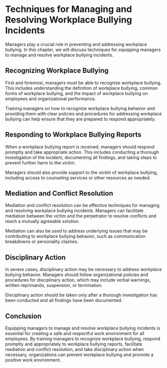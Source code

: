 # Techniques for Managing and Resolving Workplace Bullying Incidents

Managers play a crucial role in preventing and addressing workplace bullying. In this chapter, we will discuss techniques for equipping managers to manage and resolve workplace bullying incidents.

Recognizing Workplace Bullying
------------------------------

First and foremost, managers must be able to recognize workplace bullying. This includes understanding the definition of workplace bullying, common forms of workplace bullying, and the impact of workplace bullying on employees and organizational performance.

Training managers on how to recognize workplace bullying behavior and providing them with clear policies and procedures for addressing workplace bullying can help ensure that they are prepared to respond appropriately.

Responding to Workplace Bullying Reports
----------------------------------------

When a workplace bullying report is received, managers should respond promptly and take appropriate action. This includes conducting a thorough investigation of the incident, documenting all findings, and taking steps to prevent further harm to the victim.

Managers should also provide support to the victim of workplace bullying, including access to counseling services or other resources as needed.

Mediation and Conflict Resolution
---------------------------------

Mediation and conflict resolution can be effective techniques for managing and resolving workplace bullying incidents. Managers can facilitate mediation between the victim and the perpetrator to resolve conflicts and reach a mutually agreeable solution.

Mediation can also be used to address underlying issues that may be contributing to workplace bullying behavior, such as communication breakdowns or personality clashes.

Disciplinary Action
-------------------

In severe cases, disciplinary action may be necessary to address workplace bullying behavior. Managers should follow organizational policies and procedures for disciplinary action, which may include verbal warnings, written reprimands, suspension, or termination.

Disciplinary action should be taken only after a thorough investigation has been conducted and all findings have been documented.

Conclusion
----------

Equipping managers to manage and resolve workplace bullying incidents is essential for creating a safe and respectful work environment for all employees. By training managers to recognize workplace bullying, respond promptly and appropriately to workplace bullying reports, facilitate mediation and conflict resolution, and take disciplinary action when necessary, organizations can prevent workplace bullying and promote a positive work environment.
